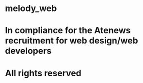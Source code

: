 # melody_web

# In compliance for the Atenews recruitment for web design/web developers
# All rights reserved